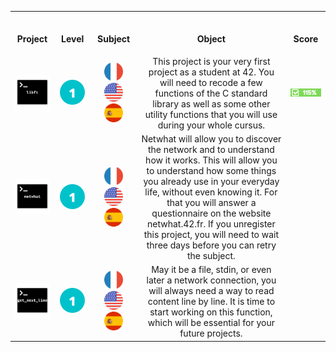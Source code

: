 <table>
<tr>
  
<th align="center">
<img width="176.4">
<p>Project</p>
</th>
 
<th align="center">
<img width="176.4">
<p>Level</p>
</th>
 
<th align="center">
<img width="176.4">
<p>Subject</p>
</th>
  
<th align="center">
<img width="176.4">
<p>Object</p>
</th>
  
<th align="center">
<img width="176.4">
<p>Score</p>
</th>
</tr>
  
<tr>
<td align="center"> <a href="https://github.com/romanbtt/42_cursus/tree/main/libft"> <img src="Images/libft.png"><a/> </td>
<td align="center"> <a href=#><img width=40px src="Images/1.png"><a/></td>
<td align="center"> <a href="https://raw.githubusercontent.com/romanbtt/42_cursus/main/PDFs/libft-fr.pdf"> <img width=30px src="Images/fr.png"> <a/><a href="https://raw.githubusercontent.com/romanbtt/42_cursus/main/PDFs/libft-en.pdf"><img width=30px src="Images/us.png"><a/> <a href="https://raw.githubusercontent.com/romanbtt/42_cursus/main/PDFs/libft-es.pdf"><img width=30px src="Images/es.png"><a/> </td>
<td align="center">This project is your very first project as a student at 42. You will need to recode a few functions of the C standard library as well as some other utility functions that you will use during your whole cursus. </td>
<td align="center"> <a href=#><img src="Images/115score.png"> <a/></td>
</tr>

<tr>
<td align="center"> <a href=#><img src="Images/netwhat.png"><a/></td>
<td align="center"> <a href=#><img width=40px src="Images/1.png"><a/></td>
<td align="center"> <a href="https://github.com/romanbtt/42_cursus/blob/main/PDFs/netwhat-fr.pdf"><img width=30px src="Images/fr.png"> <a/><a href="https://github.com/romanbtt/42_cursus/blob/main/PDFs/netwhat-en.pdf"><img width=30px src="Images/us.png"><a/> <a href="https://raw.githubusercontent.com/romanbtt/42_cursus/main/PDFs/netwhat-es.pdf"><img width=30px src="Images/es.png"><a/> </td>
<td align="center">Netwhat will allow you to discover the network and to understand how it works. This will allow you to understand how some things you already use in your everyday life, without even knowing it. For that you will answer a questionnaire on the website netwhat.42.fr. If you unregister this project, you will need to wait three days before you can retry the subject. </td>
<td align="center"> </td>
</tr>

<td align="center"> <a href=https://github.com/romanbtt/42_cursus/tree/main/get_next_line><img src="Images/get_next_line.png"><a/></td>
<td align="center"> <a href=#><img width=40px src="Images/1.png"><a/></td>
<td align="center"> <a href="https://github.com/romanbtt/42_cursus/blob/main/PDFs/get_next_line-fr.pdf"><img width=30px src="Images/fr.png"> <a/><a href="https://github.com/romanbtt/42_cursus/blob/main/PDFs/get_next_line-en.pdf"><img width=30px src="Images/us.png"><a/> <a href="https://raw.githubusercontent.com/romanbtt/42_cursus/main/PDFs/get_next_line-es.pdf"><img width=30px src="Images/es.png"><a/> </td>
<td align="center">May it be a file, stdin, or even later a network connection, you will always need a way to read content line by line. It is time to start working on this function, which will be essential for your future projects. </td>
<td align="center"> </td>

</table>
